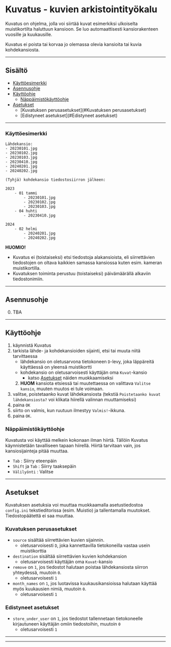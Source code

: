 # Kuvatus - kuvien arkistointityökalu

Kuvatus on ohjelma, jolla voi siirtää kuvat esimerkiksi ulkoiselta muistikortilta haluttuun kansioon.
Se luo automaattisesti kansiorakenteen vuosille ja kuukausille.

Kuvatus ei poista tai korvaa jo olemassa olevia kansioita tai kuvia kohdekansiosta. 

---

## Sisältö
- [Käyttöesimerkki](#Käyttöesimerkki)
- [Asennusohje](#Asennusohje)
- [Käyttöohje](#Käyttöohje)
  - [Näppäimistökäyttöohje](#Näppäimistökäyttöohje)
- [Asetukset](#Asetukset)
  - [Kuvatuksen perusasetukset](#Kuvatuksen perusasetukset) 
  - [Edistyneet asetukset](#Edistyneet asetukset)

---

### Käyttöesimerkki


```
Lähdekansio:
- 20230101.jpg
- 20230102.jpg
- 20230103.jpg
- 20230410.jpg
- 20240201.jpg
- 20240202.jpg 
```

```
(Tyhjä) kohdekansio tiedostosiirron jälkeen:

2023
    - 01 tammi
        - 20230101.jpg
        - 20230102.jpg
        - 20230103.jpg
    - 04 huhti
        - 20230410.jpg

2024
    - 02 helmi
        - 20240201.jpg
        - 20240202.jpg 
```
**HUOMIO!** 

- Kuvatus ei (toistaiseksi) etsi tiedostoja alakansioista, 
eli siirrettävien tiedostojen on oltava kaikkien samassa kansiossa kuten esim. kameran muistikortilla. 
- Kuvatuksen toiminta perustuu (toistaiseksi) päivämäärällä alkaviin tiedostonimiin.

---
## Asennusohje 
0. TBA

---

## Käyttöohje 
1. käynnistä Kuvatus
2. tarkista lähde- ja kohdekansioiden sijainti, etsi tai muuta niitä tarvittaessa
   - lähdekansio on oletusarvona tietokoneen `D`-levy, joka läppäreitä käyttäessä on yleensä muistikortti
   - kohdekansio on oletusarvoisesti käyttäjän oma `Kuvat`-kansio
     - katso [Asetukset](#Asetukset) näiden muokkaamiseksi
   2. **HUOM** kansiota etsiessä tai muutettaessa on valittava `Valitse kansio`, muuten muutos ei tule voimaan.
3. valitse, poistetaanko kuvat lähdekansiosta (tekstiä `Poistetaanko kuvat lähdekansiosta?` voi klikata hiirellä valinnan muuttamiseksi)
4. paina `OK`
5. siirto on valmis, kun ruutuun ilmestyy `Valmis!`-ikkuna. 
6. paina `OK`.

### Näppäimistökäyttöohje

Kuvatusta voi käyttää melkein kokonaan ilman hiirtä. Tällöin Kuvatus käynnistetään tavalliseen tapaan 
hiirellä. Hiirtä tarvitaan vain, jos kansiosijainteja pitää muuttaa.

- `Tab` : Siirry eteenpäin
- `Shift` ja `Tab` : Siirry taaksepäin
- `Välilyönti` : Valitse

---
## Asetukset
Kuvatuksen asetuksia voi muuttaa muokkaamalla asetustiedostoa `config.ini` 
tekstieditorissa (esim. Muistio) ja tallentamalla muutokset. Tiedostopäätettä ei saa muuttaa.

### Kuvatuksen perusasetukset
- `source` sisältää siirrettävien kuvien sijainnin.
  - oletusarvoisesti `D`, joka kannettavilla tietokoneilla vastaa usein muistikorttia
- `destination` sisältää siirrettävien kuvien kohdekansion 
  - oletusarvoisesti käyttäjän oma `Kuvat`-kansio
- `remove` on `1`, jos tiedostot halutaan poistaa lähdekansiosta siirron yhteydessä, muutoin `0`.
  - oletusarvoisesti `1` 
- `month_names` on `1`, jos luotavissa kuukausikansioissa halutaan käyttää myös kuukausien nimiä, muutoin `0`.
  - oletusarvoisesti `1` 

### Edistyneet asetukset
- `store_under_user` on `1`, jos tiedostot tallennetaan 
tietokoneelle kirjautuneen käyttäjän omiin tiedostoihin, muutoin `0`
  - oletusarvoisesti `1`


---




---